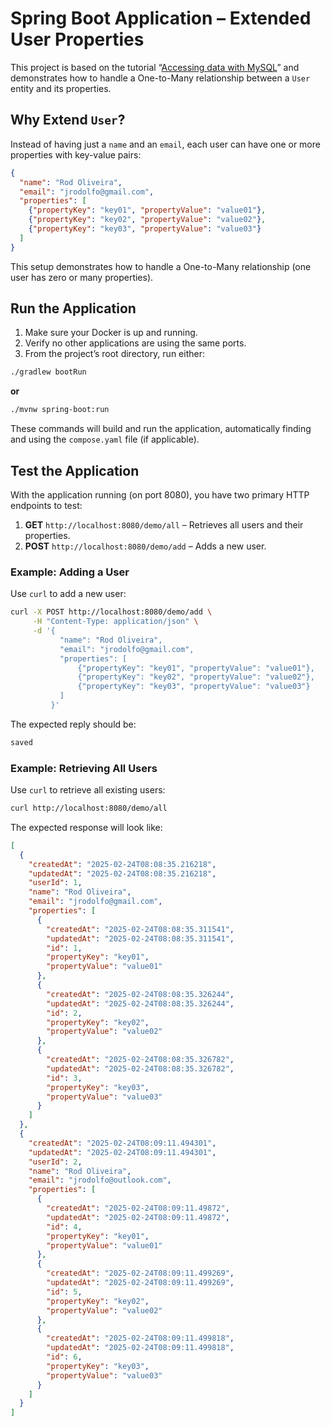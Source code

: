 # Spring Boot Application – Extended User Properties

This project is based on the tutorial “[Accessing data with MySQL](https://spring.io/guides/gs/accessing-data-mysql)” and demonstrates how to handle a One-to-Many relationship between a `User` entity and its properties.

## Why Extend `User`?

Instead of having just a `name` and an `email`, each user can have one or more properties with key-value pairs:

```json
{
  "name": "Rod Oliveira",
  "email": "jrodolfo@gmail.com",
  "properties": [
    {"propertyKey": "key01", "propertyValue": "value01"},
    {"propertyKey": "key02", "propertyValue": "value02"},
    {"propertyKey": "key03", "propertyValue": "value03"}
  ]
}
```

This setup demonstrates how to handle a One-to-Many relationship (one user has zero or many properties).

## Run the Application

1. Make sure your Docker is up and running.
2. Verify no other applications are using the same ports.
3. From the project’s root directory, run either:

```bash
./gradlew bootRun
```
**or**
```bash
./mvnw spring-boot:run
```

These commands will build and run the application, automatically finding and using the `compose.yaml` file (if applicable).

## Test the Application

With the application running (on port 8080), you have two primary HTTP endpoints to test:

1. **GET** `http://localhost:8080/demo/all` – Retrieves all users and their properties.  
2. **POST** `http://localhost:8080/demo/add` – Adds a new user.

### Example: Adding a User

Use `curl` to add a new user:

```bash
curl -X POST http://localhost:8080/demo/add \
     -H "Content-Type: application/json" \
     -d '{
           "name": "Rod Oliveira",
           "email": "jrodolfo@gmail.com",
           "properties": [
               {"propertyKey": "key01", "propertyValue": "value01"},
               {"propertyKey": "key02", "propertyValue": "value02"},
               {"propertyKey": "key03", "propertyValue": "value03"}
           ]
         }'
```

The expected reply should be:

```bash
saved
```


### Example: Retrieving All Users

Use `curl` to retrieve all existing users:

```bash
curl http://localhost:8080/demo/all
```

The expected response will look like:

```json
[
  {
    "createdAt": "2025-02-24T08:08:35.216218",
    "updatedAt": "2025-02-24T08:08:35.216218",
    "userId": 1,
    "name": "Rod Oliveira",
    "email": "jrodolfo@gmail.com",
    "properties": [
      {
        "createdAt": "2025-02-24T08:08:35.311541",
        "updatedAt": "2025-02-24T08:08:35.311541",
        "id": 1,
        "propertyKey": "key01",
        "propertyValue": "value01"
      },
      {
        "createdAt": "2025-02-24T08:08:35.326244",
        "updatedAt": "2025-02-24T08:08:35.326244",
        "id": 2,
        "propertyKey": "key02",
        "propertyValue": "value02"
      },
      {
        "createdAt": "2025-02-24T08:08:35.326782",
        "updatedAt": "2025-02-24T08:08:35.326782",
        "id": 3,
        "propertyKey": "key03",
        "propertyValue": "value03"
      }
    ]
  },
  {
    "createdAt": "2025-02-24T08:09:11.494301",
    "updatedAt": "2025-02-24T08:09:11.494301",
    "userId": 2,
    "name": "Rod Oliveira",
    "email": "jrodolfo@outlook.com",
    "properties": [
      {
        "createdAt": "2025-02-24T08:09:11.49872",
        "updatedAt": "2025-02-24T08:09:11.49872",
        "id": 4,
        "propertyKey": "key01",
        "propertyValue": "value01"
      },
      {
        "createdAt": "2025-02-24T08:09:11.499269",
        "updatedAt": "2025-02-24T08:09:11.499269",
        "id": 5,
        "propertyKey": "key02",
        "propertyValue": "value02"
      },
      {
        "createdAt": "2025-02-24T08:09:11.499818",
        "updatedAt": "2025-02-24T08:09:11.499818",
        "id": 6,
        "propertyKey": "key03",
        "propertyValue": "value03"
      }
    ]
  }
]
```

